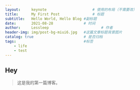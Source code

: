 ```yaml
---
layout:     keynote   				    # 使用的布局（不需要改）
title:      My First Post 				# 标题 
subtitle:   Hello World, Hello Blog #副标题
date:       2021-08-28 				# 时间
author:     Lessleep 						# 作者
header-img: img/post-bg-miui6.jpg 	#这篇文章标题背景图片
catalog: true 						# 是否归档
tags:								#标签
    - life
    - test
---
```


## Hey
>这是我的第一篇博客。

